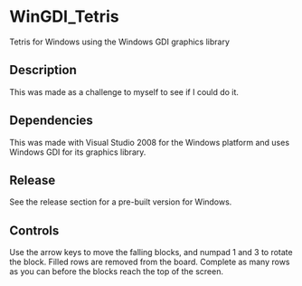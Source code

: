 # WinGDI_Tetris
Tetris for Windows using the Windows GDI graphics library

## Description
This was made as a challenge to myself to see if I could do it.

## Dependencies
This was made with Visual Studio 2008 for the Windows platform and uses Windows GDI for its graphics library.

## Release
See the release section for a pre-built version for Windows.

## Controls
Use the arrow keys to move the falling blocks, and numpad 1 and 3 to rotate the block. Filled rows are removed from the board. Complete as many rows as you can before the blocks reach the top of the screen.
